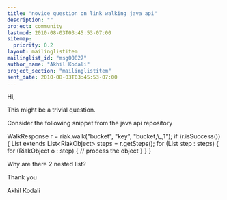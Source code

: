 ```yaml
---
title: "novice question on link walking java api"
description: ""
project: community
lastmod: 2010-08-03T03:45:53-07:00
sitemap:
  priority: 0.2
layout: mailinglistitem
mailinglist_id: "msg00827"
author_name: "Akhil Kodali"
project_section: "mailinglistitem"
sent_date: 2010-08-03T03:45:53-07:00
---
```



Hi,

This might be a trivial question.

Consider the following snippet from the java api repository

WalkResponse r = riak.walk("bucket", "key", "bucket,\\_,1");
 if (r.isSuccess()) {
 List extends List&lt;RiakObject&gt; steps = r.getSteps();
 for (List step : steps) {
 for (RiakObject o : step) {
 // process the object
 }
 }
 }

Why are there 2 nested list?

Thank you

Akhil Kodali
